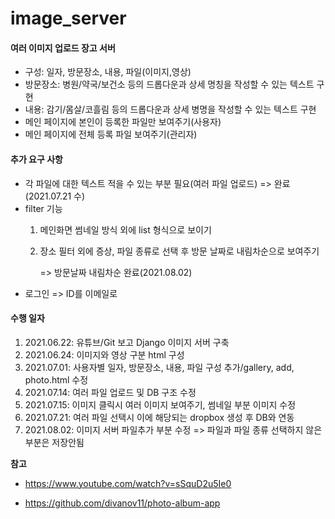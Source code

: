 # image_server

#### 여러 이미지 업로드 장고 서버

- 구성: 일자, 방문장소, 내용, 파일(이미지,영상)
- 방문장소: 병원/약국/보건소 등의 드롭다운과 상세 명칭을 작성할 수 있는 텍스트 구현
- 내용: 감기/몸살/코흘림 등의 드롭다운과 상세 병명을 작성할 수 있는 텍스트 구현
- 메인 페이지에 본인이 등록한 파일만 보여주기(사용자)
- 메인 페이지에 전체 등록 파일 보여주기(관리자)



#### 추가 요구 사항

- 각 파일에 대한 텍스트 적을 수 있는 부분 필요(여러 파일 업로드) => 완료(2021.07.21 수)
- filter 기능 
  1. 메인화면 썸네일 방식 외에 list 형식으로 보이기
  
  2. 장소 필터 외에 증상, 파일 종류로 선택 후 방문 날짜로 내림차순으로 보여주기
  
     => 방문날짜 내림차순 완료(2021.08.02)
- 로그인 => ID를 이메일로



#### 수행 일자

1. 2021.06.22: 유튜브/Git 보고 Django 이미지 서버 구축
2. 2021.06.24: 이미지와 영상 구분 html 구성
3. 2021.07.01: 사용자별 일자, 방문장소, 내용, 파일 구성 추가/gallery, add, photo.html 수정
4. 2021.07.14: 여러 파일 업로드 및 DB 구조 수정
5. 2021.07.15: 이미지 클릭시 여러 이미지 보여주기, 썸네일 부분 이미지 수정
6. 2021.07.21: 여러 파일 선택시 이에 해당되는 dropbox 생성 후 DB와 연동
7. 2021.08.02: 이미지 서버 파일추가 부분 수정 => 파일과 파일 종류 선택하지 않은 부분은 저장안됨



**참고**

-  https://www.youtube.com/watch?v=sSquD2u5Ie0

-  https://github.com/divanov11/photo-album-app

